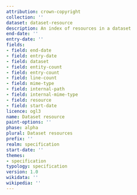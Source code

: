 ```yaml
---
attribution: crown-copyright
collection: ''
dataset: dataset-resource
description: An index of resources in a dataset
end-date: ''
entry-date: ''
fields:
- field: end-date
- field: entry-date
- field: dataset
- field: entity-count
- field: entry-count
- field: line-count
- field: mime-type
- field: internal-path
- field: internal-mime-type
- field: resource
- field: start-date
licence: ogl3
name: Dataset resource
paint-options: ''
phase: alpha
plural: Dataset resources
prefix: ''
realm: specification
start-date: ''
themes:
- specification
typology: specification
version: 1.0
wikidata: ''
wikipedia: ''
---
```


